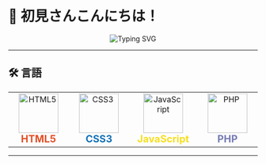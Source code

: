 # 👋 初見さんこんにちは！

<div align="center">
  <img src="https://readme-typing-svg.herokuapp.com?font=Fira+Code&weight=600&size=28&duration=3000&pause=1000&color=00FF88&background=000000&center=true&vCenter=true&width=600&height=100&lines=何を表示するか迷っています。;なにこれ;テスト文字列" alt="Typing SVG" />
</div>

---

## 🛠️ 言語

<div align="center">
  <table>
    <tr>
      <td align="center" width="150">
        <img src="https://skillicons.dev/icons?i=html" width="80" height="80" alt="HTML5"/>
        <br><strong style="color: #E34F26; font-size: 20px;">HTML5</strong>
      </td>
      <td align="center" width="150">
        <img src="https://skillicons.dev/icons?i=css" width="80" height="80" alt="CSS3"/>
        <br><strong style="color: #1572B6; font-size: 20px;">CSS3</strong>
      </td>
      <td align="center" width="150">
        <img src="https://skillicons.dev/icons?i=js" width="80" height="80" alt="JavaScript"/>
        <br><strong style="color: #F7DF1E; font-size: 20px;">JavaScript</strong>
      </td>
      <td align="center" width="150">
        <img src="https://skillicons.dev/icons?i=php" width="80" height="80" alt="PHP"/>
        <br><strong style="color: #777BB4; font-size: 20px;">PHP</strong>
      </td>
    </tr>
  </table>
</div>

---
